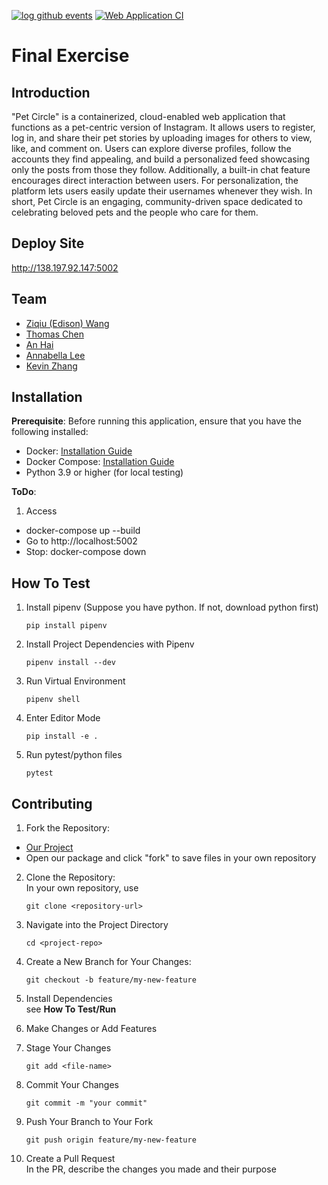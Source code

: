 [![log github events](https://github.com/software-students-fall2024/5-final-this-is-se/actions/workflows/event-logger.yml/badge.svg)](https://github.com/software-students-fall2024/5-final-this-is-se/actions/workflows/event-logger.yml)
[![Web Application CI](https://github.com/software-students-fall2024/5-final-this-is-se/actions/workflows/web-app.yml/badge.svg)](https://github.com/software-students-fall2024/5-final-this-is-se/actions/workflows/web-app.yml)

# Final Exercise
## Introduction

"Pet Circle" is a containerized, cloud-enabled web application that functions as a pet-centric version of Instagram. It allows users to register, log in, and share their pet stories by uploading images for others to view, like, and comment on. Users can explore diverse profiles, follow the accounts they find appealing, and build a personalized feed showcasing only the posts from those they follow. Additionally, a built-in chat feature encourages direct interaction between users. For personalization, the platform lets users easily update their usernames whenever they wish. In short, Pet Circle is an engaging, community-driven space dedicated to celebrating beloved pets and the people who care for them.

## Deploy Site
http://138.197.92.147:5002

## Team

- [Ziqiu (Edison) Wang](https://github.com/ziqiu-wang)
- [Thomas Chen](https://github.com/ThomasChen0717)
- [An Hai](https://github.com/AnHaii)
- [Annabella Lee](https://github.com/annabellalee0113)
- [Kevin Zhang](https://github.com/yz7669)

## Installation

__Prerequisite__: 
Before running this application, ensure that you have the following installed:

- Docker: [Installation Guide](https://docs.docker.com/get-docker/)
- Docker Compose: [Installation Guide](https://docs.docker.com/compose/install/)
- Python 3.9 or higher (for local testing)

__ToDo__:

1.  Access
- docker-compose up --build
- Go to http://localhost:5002 
- Stop: docker-compose down



## How To Test
1. Install pipenv (Suppose you have python. If not, download python first)
    ```
    pip install pipenv
    ```


2. Install Project Dependencies with Pipenv
    ```
    pipenv install --dev
    ```


3. Run Virtual Environment
    ```
    pipenv shell
    ```
4. Enter Editor Mode
    ```
    pip install -e .
    ```

5. Run pytest/python files
    ```
    pytest
    ```




## Contributing
1. Fork the Repository:
- [Our Project](https://github.com/software-students-fall2024/5-final-this-is-se.git)
- Open our package and click "fork" to save files in your own repository


2. Clone the Repository:<br>
In your own repository, use<br>
    ```
    git clone <repository-url>
    ```


3. Navigate into the Project Directory<br>
    ```
    cd <project-repo>
    ```


4. Create a New Branch for Your Changes:<br>
    ``` 
    git checkout -b feature/my-new-feature
    ```


5. Install Dependencies<br>
    see __How To Test/Run__


6. Make Changes or Add Features


7. Stage Your Changes<br>
    ```
    git add <file-name>
    ```


8. Commit Your Changes<br>
    ```
    git commit -m "your commit"
    ```


9. Push Your Branch to Your Fork<br>
    ```
    git push origin feature/my-new-feature
    ```


10. Create a Pull Request <br>
In the PR, describe the changes you made and their purpose